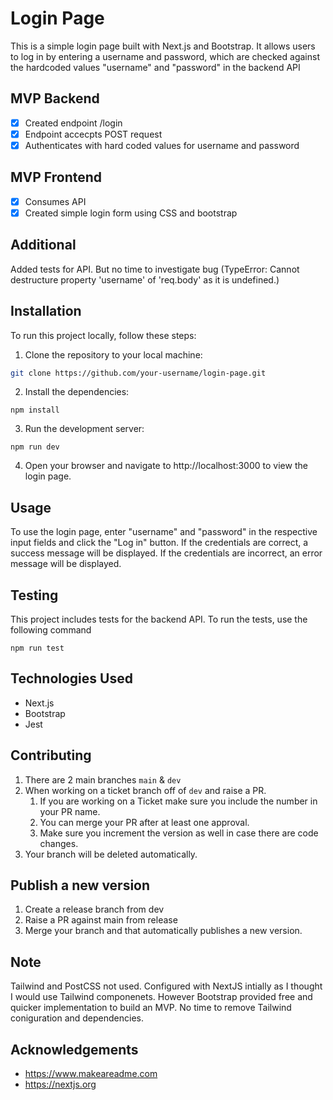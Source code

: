 # Login Page

This is a simple login page built with Next.js and Bootstrap. It allows users to log in by entering a username and password, which are checked against the hardcoded values "username" and "password" in the backend API

## MVP Backend 
- [x] Created endpoint /login
- [x] Endpoint accecpts POST request 
- [x] Authenticates with hard coded values for username and password 

## MVP Frontend 
- [x] Consumes API 
- [x] Created simple login form using CSS and bootstrap 

## Additional 
Added tests for API. But no time to investigate bug (TypeError: Cannot destructure property 'username' of 'req.body' as it is undefined.)

## Installation

To run this project locally, follow these steps:

1. Clone the repository to your local machine:

```bash
git clone https://github.com/your-username/login-page.git
```
2. Install the dependencies:

```
npm install

```
3. Run the development server:

```
npm run dev
```

4. Open your browser and navigate to http://localhost:3000 to view the login page.

## Usage

To use the login page, enter "username" and "password" in the respective input fields and click the "Log in" button. If the credentials are correct, a success message will be displayed. If the credentials are incorrect, an error message will be displayed.

## Testing

This project includes tests for the backend API. To run the tests, use the following command

```
npm run test
```

## Technologies Used
* Next.js
* Bootstrap
* Jest

## Contributing

1. There are 2 main branches `main` & `dev`
2. When working on a ticket branch off of `dev` and raise a PR.
    1. If you are working on a Ticket make sure you include the number in your PR name.
    2. You can merge your PR after at least one approval.
    3. Make sure you increment the version as well in case there are code changes.
3. Your branch will be deleted automatically.

## Publish a new version
1. Create a release branch from dev
2. Raise a PR against main from release
3. Merge your branch and that automatically publishes a new version.

## Note
Tailwind and PostCSS not used. Configured with NextJS intially as I thought I would use Tailwind componenets. However Bootstrap provided free and quicker implementation to build an MVP. No time to remove Tailwind coniguration and dependencies. 

## Acknowledgements
* https://www.makeareadme.com
* https://nextjs.org
